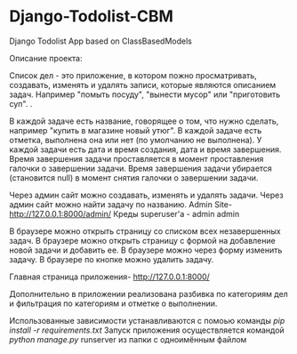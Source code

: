 # Django-Todolist-CBM
Django Todolist App based on ClassBasedModels

Описание проекта:

Список дел - это приложение, в котором пожно просматривать, создавать, изменять и удалять записи, которые являются описанием задач. Например "помыть посуду", "вынести мусор" или "приготовить суп". .

В каждой задаче есть название, говорящее о том, что нужно сделать, например "купить в магазине новый утюг". В каждой задаче есть отметка, выполнена она или нет (по умолчанию не выполнена). У каждой задачи есть дата и время создания, дата и время завершения. Время завершения задачи проставляется в момент проставления галочки о завершении задачи. Время завершения задачи убирается (становится null) в момент снятия галочки о завершении задачи.

Через админ сайт можно создавать, изменять и удалять задачи. Через админ сайт можно найти задачу по названию.
Admin Site-
http://127.0.0.1:8000/admin/
Креды superuser'a - admin admin

В браузере можно открыть страницу со списком всех незавершенных задач. В браузере можно открыть страницу с формой на добавление новой задачи и добавить ее. В браузере можно через форму изменить задачу. В браузере по кнопке можно удалить задачу.

Главная страница приложения-
http://127.0.0.1:8000/


Дополнительно в приложении реализована разбивка по категориям дел и фильтрация по категориям и отметке о выполнении.

Использованные зависимости устанавливаются с помоью команды *pip install -r requirements.txt*
Запуск приложения осуществляется командой *python manage.py* runserver из папки с одноимённым файлом

